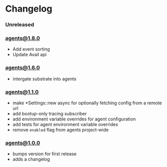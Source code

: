 # Changelog

### Unreleased

### agents@1.8.0

- Add event sorting
- Update Avail api

### agents@1.6.0

- intergate substrate into agents

### agents@1.1.0

- make \*Settings::new async for optionally fetching config from a remote url
- add bootup-only tracing subscriber
- add environment variable overrides for agent configuration
- add tests for agent environment variable overrides
- remove `enabled` flag from agents project-wide

### agents@1.0.0

- bumps version for first release
- adds a changelog
